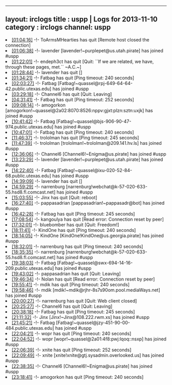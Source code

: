 
---
layout: irclogs
title : uspp | Logs for 2013-11-10
category : irclogs
channel: uspp
---
<li class="logitem"><a href="#01:04:16" name="01:04:16" class="time">[01:04:16]</a> -!- <span class="quit">ToArmsMHearties</span> has quit [Remote host closed the connection] </li>
<li class="logitem"><a href="#01:06:38" name="01:06:38" class="time">[01:06:38]</a> -!- <span class="join">lavender</span> [lavender!~purplepet@us.utah.pirate] has joined #uspp </li>
<li class="logitem"><a href="#01:22:01" name="01:22:01" class="time">[01:22:01]</a> -!- <span class="quit">endeph3ct</span> has quit [Quit: ``If we are related, we have, through these pages, met.`` ~A.C.~] </li>
<li class="logitem"><a href="#01:28:44" name="01:28:44" class="time">[01:28:44]</a> -!- <span class="quit">lavender</span> has quit [] </li>
<li class="logitem"><a href="#01:34:21" name="01:34:21" class="time">[01:34:21]</a> -!- <span class="quit">Fatbag</span> has quit [Ping timeout: 240 seconds] </li>
<li class="logitem"><a href="#02:03:27" name="02:03:27" class="time">[02:03:27]</a> -!- <span class="join">Fatbag</span> [Fatbag!~quassel@rpj-649-64-64-42.public.utexas.edu] has joined #uspp </li>
<li class="logitem"><a href="#03:29:18" name="03:29:18" class="time">[03:29:18]</a> -!- <span class="quit">Channel6</span> has quit [Quit: Leaving] </li>
<li class="logitem"><a href="#04:31:41" name="04:31:41" class="time">[04:31:41]</a> -!- <span class="quit">Fatbag</span> has quit [Ping timeout: 252 seconds] </li>
<li class="logitem"><a href="#09:08:14" name="09:08:14" class="time">[09:08:14]</a> -!- <span class="join">amogorkon</span> [amogorkon!~quassel@2a02:8070:8526:nppv:gjxt:plzn:sztn:uxjk] has joined #uspp </li>
<li class="logitem"><a href="#10:41:42" name="10:41:42" class="time">[10:41:42]</a> -!- <span class="join">Fatbag</span> [Fatbag!~quassel@bjs-906-90-47-974.public.utexas.edu] has joined #uspp </li>
<li class="logitem"><a href="#10:47:01" name="10:47:01" class="time">[10:47:01]</a> -!- <span class="quit">Fatbag</span> has quit [Ping timeout: 240 seconds] </li>
<li class="logitem"><a href="#11:46:37" name="11:46:37" class="time">[11:46:37]</a> -!- <span class="quit">trololman</span> has quit [Ping timeout: 245 seconds] </li>
<li class="logitem"><a href="#11:47:39" name="11:47:39" class="time">[11:47:39]</a> -!- <span class="join">trololman</span> [trololman!~trololman@209.141.hv.ls] has joined #uspp </li>
<li class="logitem"><a href="#12:36:06" name="12:36:06" class="time">[12:36:06]</a> -!- <span class="join">Channel6</span> [Channel6!~Enigma@us.pirate] has joined #uspp </li>
<li class="logitem"><a href="#13:23:29" name="13:23:29" class="time">[13:23:29]</a> -!- <span class="join">lavender</span> [lavender!~purplepet@us.utah.pirate] has joined #uspp </li>
<li class="logitem"><a href="#14:22:40" name="14:22:40" class="time">[14:22:40]</a> -!- <span class="join">Fatbag</span> [Fatbag!~quassel@ixu-020-52-84-68.public.utexas.edu] has joined #uspp </li>
<li class="logitem"><a href="#14:39:09" name="14:39:09" class="time">[14:39:09]</a> -!- <span class="quit">lavender</span> has quit [] </li>
<li class="logitem"><a href="#14:59:29" name="14:59:29" class="time">[14:59:29]</a> -!- <span class="join">narrenburg</span> [narrenburg!webchat@k-57-020-633-55.hsd8.fl.comcast.net] has joined #uspp </li>
<li class="logitem"><a href="#15:03:55" name="15:03:55" class="time">[15:03:55]</a> -!- <span class="quit">Jinx</span> has quit [Quit: reboot] </li>
<li class="logitem"><a href="#16:27:40" name="16:27:40" class="time">[16:27:40]</a> -!- <span class="join">pappasadrian</span> [pappasadrian!~pappasadr@bot] has joined #uspp </li>
<li class="logitem"><a href="#16:42:28" name="16:42:28" class="time">[16:42:28]</a> -!- <span class="quit">Fatbag</span> has quit [Ping timeout: 245 seconds] </li>
<li class="logitem"><a href="#17:08:54" name="17:08:54" class="time">[17:08:54]</a> -!- <span class="quit">kangoulya</span> has quit [Read error: Connection reset by peer] </li>
<li class="logitem"><a href="#17:32:01" name="17:32:01" class="time">[17:32:01]</a> -!- <span class="quit">bluebomber</span> has quit [Quit: Freedom!] </li>
<li class="logitem"><a href="#18:11:41" name="18:11:41" class="time">[18:11:41]</a> -!- <span class="quit">KindOne</span> has quit [Ping timeout: 240 seconds] </li>
<li class="logitem"><a href="#18:14:05" name="18:14:05" class="time">[18:14:05]</a> -!- <span class="join">KindOne</span> [KindOne!KindOne@us.georgia.pirate] has joined #uspp </li>
<li class="logitem"><a href="#18:32:01" name="18:32:01" class="time">[18:32:01]</a> -!- <span class="quit">narrenburg</span> has quit [Ping timeout: 240 seconds] </li>
<li class="logitem"><a href="#18:35:35" name="18:35:35" class="time">[18:35:35]</a> -!- <span class="join">narrenburg</span> [narrenburg!webchat@k-57-020-633-55.hsd8.fl.comcast.net] has joined #uspp </li>
<li class="logitem"><a href="#19:38:03" name="19:38:03" class="time">[19:38:03]</a> -!- <span class="join">Fatbag</span> [Fatbag!~quassel@swx-694-14-16-209.public.utexas.edu] has joined #uspp </li>
<li class="logitem"><a href="#19:43:02" name="19:43:02" class="time">[19:43:02]</a> -!- <span class="quit">pappasadrian</span> has quit [Quit: Leaving] </li>
<li class="logitem"><a href="#19:46:34" name="19:46:34" class="time">[19:46:34]</a> -!- <span class="quit">Nolan</span> has quit [Read error: Connection reset by peer] </li>
<li class="logitem"><a href="#19:55:41" name="19:55:41" class="time">[19:55:41]</a> -!- <span class="quit">mdik</span> has quit [Ping timeout: 240 seconds] </li>
<li class="logitem"><a href="#19:58:46" name="19:58:46" class="time">[19:58:46]</a> -!- <span class="join">mdik</span> [mdik!~mdik@rjhr-8s7s90om.pool.mediaWays.net] has joined #uspp </li>
<li class="logitem"><a href="#20:00:27" name="20:00:27" class="time">[20:00:27]</a> -!- <span class="quit">narrenburg</span> has quit [Quit: Web client closed] </li>
<li class="logitem"><a href="#20:25:27" name="20:25:27" class="time">[20:25:27]</a> -!- <span class="quit">Channel6</span> has quit [Quit: Leaving] </li>
<li class="logitem"><a href="#20:38:18" name="20:38:18" class="time">[20:38:18]</a> -!- <span class="quit">Fatbag</span> has quit [Ping timeout: 245 seconds] </li>
<li class="logitem"><a href="#21:11:32" name="21:11:32" class="time">[21:11:32]</a> -!- <span class="join">Jinx</span> [Jinx!~Jinx@108.222.rwm.xs] has joined #uspp </li>
<li class="logitem"><a href="#21:45:21" name="21:45:21" class="time">[21:45:21]</a> -!- <span class="join">Fatbag</span> [Fatbag!~quassel@jzy-451-90-00-484.public.utexas.edu] has joined #uspp </li>
<li class="logitem"><a href="#22:04:21" name="22:04:21" class="time">[22:04:21]</a> -!- <span class="quit">wopr</span> has quit [Ping timeout: 240 seconds] </li>
<li class="logitem"><a href="#22:04:52" name="22:04:52" class="time">[22:04:52]</a> -!- <span class="join">wopr</span> [wopr!~quassel@2a01:4f8:pwj:lqoq::nsxp] has joined #uspp </li>
<li class="logitem"><a href="#22:06:39" name="22:06:39" class="time">[22:06:39]</a> -!- <span class="quit">xnite</span> has quit [Ping timeout: 252 seconds] </li>
<li class="logitem"><a href="#22:09:49" name="22:09:49" class="time">[22:09:49]</a> -!- <span class="join">xnite</span> [xnite!xnite@gtj.sysadmin.overlooked.us] has joined #uspp </li>
<li class="logitem"><a href="#22:38:35" name="22:38:35" class="time">[22:38:35]</a> -!- <span class="join">Channel6</span> [Channel6!~Enigma@us.pirate] has joined #uspp </li>
<li class="logitem"><a href="#23:18:41" name="23:18:41" class="time">[23:18:41]</a> -!- <span class="quit">amogorkon</span> has quit [Ping timeout: 240 seconds] </li>


